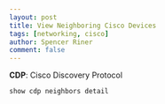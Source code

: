 ```yaml
---
layout: post
title: View Neighboring Cisco Devices
tags: [networking, cisco]
author: Spencer Riner
comment: false
---
```


**CDP**: Cisco Discovery Protocol

```
show cdp neighbors detail
```
